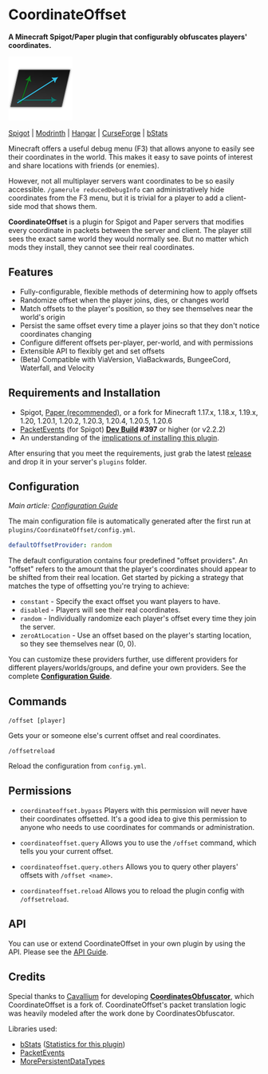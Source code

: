 CoordinateOffset
================
**A Minecraft Spigot/Paper plugin that configurably obfuscates players' coordinates.**

![Icon](.github/img/icon128.png)

[Spigot](https://www.spigotmc.org/resources/coordinateoffset.111292/) |
[Modrinth](https://modrinth.com/plugin/coordinateoffset) |
[Hangar](https://hangar.papermc.io/jtchips/CoordinateOffset) |
[CurseForge](https://legacy.curseforge.com/minecraft/bukkit-plugins/coordinateoffset) |
[bStats](https://bstats.org/plugin/bukkit/CoordinateOffset/19988)

Minecraft offers a useful debug menu (F3) that allows anyone to easily see their coordinates in the world.
This makes it easy to save points of interest and share locations with friends (or enemies).

However, not all multiplayer servers want coordinates to be so easily accessible. `/gamerule reducedDebugInfo` can
administratively hide coordinates from the F3 menu, but it is trivial for a player to add a client-side mod that
shows them.

**CoordinateOffset** is a plugin for Spigot and Paper servers that modifies every coordinate in packets between the
server and client. The player still sees the exact same world they would normally see. But no matter which mods they
install, they cannot see their real coordinates.

Features
--------
* Fully-configurable, flexible methods of determining how to apply offsets
* Randomize offset when the player joins, dies, or changes world
* Match offsets to the player's position, so they see themselves near the world's origin
* Persist the same offset every time a player joins so that they don't notice coordinates changing
* Configure different offsets per-player, per-world, and with permissions
* Extensible API to flexibly get and set offsets
* (Beta) Compatible with ViaVersion, ViaBackwards, BungeeCord, Waterfall, and Velocity

Requirements and Installation
-----------------------------
* Spigot, [Paper (recommended)](https://papermc.io/), or a fork for Minecraft
  1.17.x, 1.18.x, 1.19.x, 1.20, 1.20.1, 1.20.2, 1.20.3, 1.20.4, 1.20.5, 1.20.6
* [PacketEvents](https://github.com/retrooper/packetevents/releases) (for Spigot)
  **[Dev Build](https://ci.codemc.io/job/retrooper/job/packetevents/) #397** or higher (or v2.2.2)
* An understanding of the [implications of installing this
plugin](https://github.com/joshuaprince/CoordinateOffset/wiki/Implications-and-Limitations).

After ensuring that you meet the requirements, just grab the latest
[release](https://github.com/joshuaprince/CoordinateOffset/releases/latest) and drop it in your server's `plugins`
folder.

Configuration
-------------
*Main article: [Configuration Guide](https://github.com/joshuaprince/CoordinateOffset/wiki/Configuration-Guide)*

The main configuration file is automatically generated after the first run at `plugins/CoordinateOffset/config.yml`.

```yaml
defaultOffsetProvider: random
```

The default configuration contains four predefined "offset providers". An "offset" refers to the amount that the
player's coordinates should appear to be shifted from their real location. Get started by picking a strategy that
matches the type of offsetting you're trying to achieve:
* `constant` - Specify the exact offset you want players to have.
* `disabled` - Players will see their real coordinates.
* `random` - Individually randomize each player's offset every time they join the server.
* `zeroAtLocation` - Use an offset based on the player's starting location, so they see themselves near (0, 0).

You can customize these providers further, use different providers for different players/worlds/groups, and define your
own providers. See the complete
[**Configuration Guide**](https://github.com/joshuaprince/CoordinateOffset/wiki/Configuration-Guide).

Commands
--------
```
/offset [player]
```
Gets your or someone else's current offset and real coordinates.

```
/offsetreload
```
Reload the configuration from `config.yml`.

Permissions
-----------
* `coordinateoffset.bypass`
Players with this permission will never have their coordinates offsetted.
It's a good idea to give this permission to anyone who needs to use coordinates for commands or administration.

* `coordinateoffset.query`
Allows you to use the `/offset` command, which tells you your current offset.

* `coordinateoffset.query.others`
Allows you to query other players' offsets with `/offset <name>`.

* `coordinateoffset.reload`
Allows you to reload the plugin config with `/offsetreload`.

API
---
You can use or extend CoordinateOffset in your own plugin by using the API. Please see the
[API Guide](https://github.com/joshuaprince/CoordinateOffset/wiki/API).

Credits
-------
Special thanks to [Cavallium](https://github.com/cavallium) for developing
[**CoordinatesObfuscator**](https://github.com/cavallium/CoordinatesObfuscator), which CoordinateOffset is a fork of.
CoordinateOffset's packet translation logic was heavily modeled after the work done by CoordinatesObfuscator.

Libraries used:
* [bStats](https://bstats.org/) ([Statistics for this plugin](https://bstats.org/plugin/bukkit/CoordinateOffset/19988))
* [PacketEvents](https://github.com/retrooper/packetevents)
* [MorePersistentDataTypes](https://github.com/JEFF-Media-GbR/MorePersistentDataTypes)
